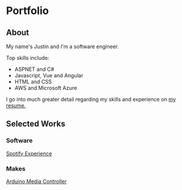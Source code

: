 # Portfolio

## About
My name's Justin and I'm a software engineer. 

Top skills include:
* ASPNET and C#
* Javascript, Vue and Angular
* HTML and CSS
* AWS and Microsoft Azure


I go into much greater detail regarding my skills and experience on 
[my resume.](./Resume.md)


## Selected Works

### Software
[Spotify Experience](./Projects/SpotifyExperience.md)

### Makes
[Arduino Media Controller](./Projects/ArduinoMediaController.md)